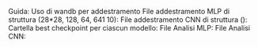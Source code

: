 Guida:
Uso di wandb per addestramento
File addestramento MLP di struttura (28*28, 128, 64, 641 10):
File addestramento CNN di struttura ():
Cartella best checkpoint per ciascun modello:
File Analisi MLP:
File Analisi CNN:
